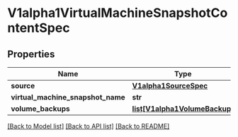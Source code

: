 # V1alpha1VirtualMachineSnapshotContentSpec

## Properties
Name | Type | Description | Notes
------------ | ------------- | ------------- | -------------
**source** | [**V1alpha1SourceSpec**](V1alpha1SourceSpec.md) |  | 
**virtual_machine_snapshot_name** | **str** |  | [optional] 
**volume_backups** | [**list[V1alpha1VolumeBackup]**](V1alpha1VolumeBackup.md) |  | [optional] 

[[Back to Model list]](../README.md#documentation-for-models) [[Back to API list]](../README.md#documentation-for-api-endpoints) [[Back to README]](../README.md)


